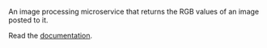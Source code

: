 An image processing microservice that returns the RGB values of an image posted to it.

Read the [documentation](https://rgb-processor.readthedocs.io/en/latest).

